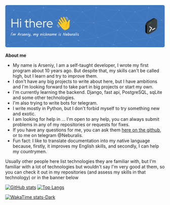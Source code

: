 <p align="center"><a href="https://github.com/Neburalis"><img src="./images/github-header-image.png" /></a></p>

__About me__

- My name is Arseniy, I am a self-taught developer, I wrote my first program about 10 years ago. But despite that, my skills can't be called high, but I learn and try to improve them.
- I don't have any big projects to write about here, but I have ambitions and I'm looking forward to take part in big projects or start my own.
- I'm currently learning the backend. Django, fast api, PostgreSQL, sqLite and some other technologies.
- I'm also trying to write bots for telegram.
- I write mostly in Python, but I don't forbid myself to try something new and exotic.
- I am looking for help in ... I'm open to any help, you can always submit problems in any of my repositories or requests for fixes.
- If you have any questions for me, you can ask them [here on the github](https://github.com/Neburalis/Neburalis/issues), or to me on telegram @Neburalis.
- Fun fact: I like to translate documentation into my native language because, firstly, it improves my English skills, and secondly, I can help my countrymen.

Usually other people here list technologies they are familiar with, but I'm familiar with a lot of technologies but wouldn't say I'm very good at them, so you can check it out in my repositories (and assess my skills in that technology) or in the banner below

[![GitHub stats](https://github-readme-stats.vercel.app/api?username=Neburalis&show_icons=true&bg_color=30,845ec2,00c9a7&title_color=fff&text_color=fff)](https://github.com/Neburalis)
[![Top Langs](https://github-readme-stats.vercel.app/api/top-langs/?username=Neburalis&layout=compact&exclude_repo=pumpkin&hide=Jupyter%20Notebook&langs_count=8&bg_color=30,845ec2,00c9a7&title_color=fff&text_color=fff)](https://github.com/Neburalis)

[![WakaTime stats-Dark](https://github-readme-stats.vercel.app/api/wakatime?username=Neburalis\&layout=compact&bg_color=30,845ec2,00c9a7&title_color=fff&text_color=fff)](https://github.com/Neburalis)


<!--sdf
[![Hello](./images/github-header-image.png)](github.com/Neburalis)
**Neburalis/Neburalis** is a ✨ _special_ ✨ repository because its `README.md` (this file) appears on your GitHub profile.

Here are some ideas to get you started:

- 🔭 I’m currently working on ...
- 🌱 I’m currently learning ...
- 👯 I’m looking to collaborate on ...
- 🤔 I’m looking for help with ...
- 💬 Ask me about ...
- 📫 How to reach me: ...
- 😄 Pronouns: ...
- ⚡ Fun fact: ...
-->
